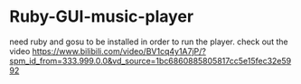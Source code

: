 # Ruby-GUI-music-player
need ruby and gosu to be installed in order to run the player.
check out the video https://www.bilibili.com/video/BV1cq4y1A7jP/?spm_id_from=333.999.0.0&vd_source=1bc6860885805817cc5e15fec32e5992
